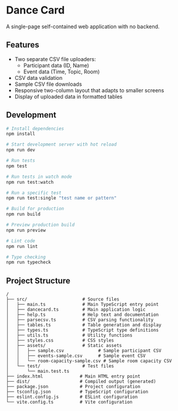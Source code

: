 # Dance Card

A single-page self-contained web application with no backend.

## Features

- Two separate CSV file uploaders:
  - Participant data (ID, Name)
  - Event data (Time, Topic, Room)
- CSV data validation
- Sample CSV file downloads
- Responsive two-column layout that adapts to smaller screens
- Display of uploaded data in formatted tables

## Development

```bash
# Install dependencies
npm install

# Start development server with hot reload
npm run dev

# Run tests
npm test

# Run tests in watch mode
npm run test:watch

# Run a specific test
npm run test:single "test name or pattern"

# Build for production
npm run build

# Preview production build
npm run preview

# Lint code
npm run lint

# Type checking
npm run typecheck
```

## Project Structure

```
/
├── src/                     # Source files
│   ├── main.ts              # Main TypeScript entry point
│   ├── dancecard.ts         # Main application logic
│   ├── help.ts              # Help text and documentation
│   ├── parsecsv.ts          # CSV parsing functionality
│   ├── tables.ts            # Table generation and display
│   ├── types.ts             # TypeScript type definitions
│   ├── utils.ts             # Utility functions
│   ├── styles.css           # CSS styles
│   ├── assets/              # Static assets
│   │   ├── sample.csv             # Sample participant CSV
│   │   ├── events-sample.csv      # Sample event CSV
│   │   └── room-capacity-sample.csv # Sample room capacity CSV
│   └── test/                # Test files
│       └── main.test.ts
├── index.html              # Main HTML entry point
├── dist/                   # Compiled output (generated)
├── package.json            # Project configuration
├── tsconfig.json           # TypeScript configuration
├── eslint.config.js        # ESLint configuration
└── vite.config.ts          # Vite configuration
```